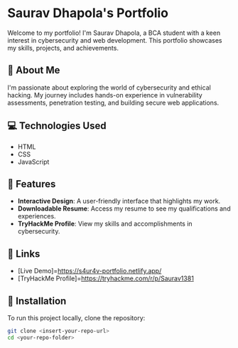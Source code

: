 # Saurav Dhapola's Portfolio

Welcome to my portfolio! I'm Saurav Dhapola, a BCA student with a keen interest in cybersecurity and web development. This portfolio showcases my skills, projects, and achievements.

## 📜 About Me
I'm passionate about exploring the world of cybersecurity and ethical hacking. My journey includes hands-on experience in vulnerability assessments, penetration testing, and building secure web applications. 

## 💻 Technologies Used
- HTML
- CSS
- JavaScript

## 🚀 Features
- **Interactive Design**: A user-friendly interface that highlights my work.
- **Downloadable Resume**: Access my resume to see my qualifications and experiences.
- **TryHackMe Profile**: View my skills and accomplishments in cybersecurity.

## 🔗 Links
- [Live Demo]=https://s4ur4v-portfolio.netlify.app/
- [TryHackMe Profile]=https://tryhackme.com/r/p/Saurav1381

## 📂 Installation
To run this project locally, clone the repository:

```bash
git clone <insert-your-repo-url>
cd <your-repo-folder>

